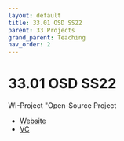 ```yaml
---
layout: default
title: 33.01 OSD SS22
parent: 33 Projects
grand_parent: Teaching
nav_order: 2
---
```


# 33.01 OSD SS22

WI-Project "Open-Source Project

- [Website](https://www.uni-bamberg.de/digital-work/studium/bachelor/wi-projekt-open-source-projekt/)
- [VC](https://vc.uni-bamberg.de/enrol/index.php?id=61245)
